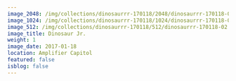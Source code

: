 ```yaml
---
image_2048: /img/collections/dinosaurrr-170118/2048/dinosaurrr-170118-02.jpg
image_1024: /img/collections/dinosaurrr-170118/1024/dinosaurrr-170118-02.jpg
image_512: /img/collections/dinosaurrr-170118/512/dinosaurrr-170118-02.jpg
image_title: Dinosaur Jr.
weight: 1
image_date: 2017-01-18
location: Amplifier Capitol
featured: false
isblog: false
---
```

